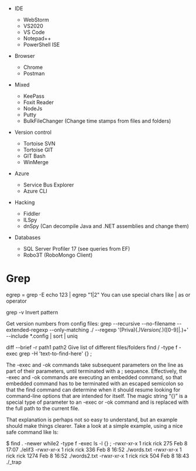 

* IDE
  * WebStorm
  * VS2020
  * VS Code
  * Notepad++
  * PowerShell ISE


* Browser
  * Chrome
  * Postman
* Mixed
  * KeePass
  * Foxit Reader
  * NodeJs
  * Putty
  * BulkFileChanger (Change time stamps from files and folders)

* Version control
  * Tortoise SVN
  * Tortoise GIT
  * GIT Bash
  * WinMerge
* Azure
  * Service Bus Explorer
  * Azure CLI
* Hacking
  * Fiddler
  * ILSpy
  * dnSpy (Can decompile Java and .NET assemblies and change them)
* Databases
  * SQL Server Profiler 17 (see queries from EF)
  * Robo3T (RoboMongo Client)





# Grep

egrep = grep -E	echo 123 | egrep "1|2"	You can use special chars like | as or operator

grep -v	Invert pattern


Get version numbers from config files:
grep --recursive --no-filename --extended-regexp --only-matching ./ --regexp '(Priva)(.*)Version(.*)([0-9]|\.)+' --include *.config | sort | uniq


diff --brief -r path1 path2	Give list of different files/folders
find / -type f -exec grep -H 'text-to-find-here' {} \;


The -exec and -ok commands take subsequent parameters on the line as part of their parameters, until terminated with a \; sequence. Effectively, the -exec and -ok commands are executing an embedded command, so that embedded command has to be terminated with an escaped semicolon so that the find command can determine when it should resume looking for command-line options that are intended for
itself. The magic string “{}” is a special type of parameter to an -exec or -ok command and is replaced with the full path to the current file.

That explanation is perhaps not so easy to understand, but an example should make things clearer. Take a look at a simple example, using a nice safe command like ls:

$ find . -newer while2 -type f -exec ls -l {} \;
-rwxr-xr-x 1 rick rick 275 Feb 8 17:07 ./elif3
-rwxr-xr-x 1 rick rick 336 Feb 8 16:52 ./words.txt
-rwxr-xr-x 1 rick rick 1274 Feb 8 16:52 ./words2.txt
-rwxr-xr-x 1 rick rick 504 Feb 8 18:43 ./_trap


